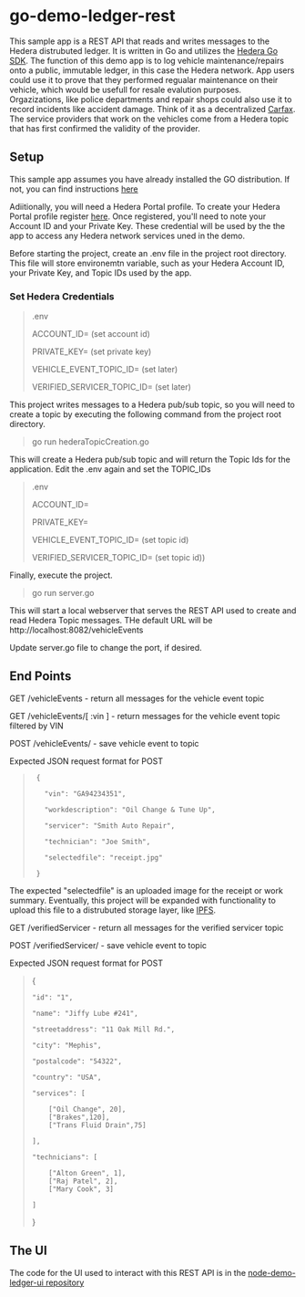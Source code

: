 # go-demo-ledger-rest

This sample app is a REST API that reads and writes messages to the Hedera distrubuted ledger.  It is written in Go and utilizes the [Hedera Go SDK](https://github.com/hashgraph/hedera-sdk-go). The function of this demo app is to log vehicle maintenance/repairs onto a public, immutable ledger, in this case the Hedera network.  App users could use it to prove that they performed regualar maintenance on their vehicle, which would be usefull for resale evalution purposes.  Orgazizations, like police departments and repair shops could also use it to record incidents like accident damage.  Think of it as a decentralized [Carfax](https://www.carfax.com/vehicle-history-reports/).  The service providers that work on the vehicles come from a Hedera topic that has first confirmed the validity of the provider.

## Setup

This sample app assumes you have already installed the GO distribution.  If not, you can find instructions [here](https://golang.org/doc/install)

Adiitionally, you will need a Hedera Portal profile. To create your Hedera Portal profile register [here](https://portal.hedera.com/register).  Once registered, you'll need to note your Account ID and your Private Key.  These credential will be used by the the app to access any Hedera network services uned in the demo.

Before starting the project, create an .env file in the project root directory.  This file will store environemtn variable, such as your Hedera Account ID, your Private Key, and Topic IDs used by the app.

### Set Hedera Credentials

> .env
>
> ACCOUNT_ID= (set account id)
>
> PRIVATE_KEY= (set private key)
>
> VEHICLE_EVENT_TOPIC_ID= (set later)
>
> VERIFIED_SERVICER_TOPIC_ID= (set later)

This project writes messages to a Hedera pub/sub topic, so you will need to create a topic by executing the following command from the project root directory.

> go run hederaTopicCreation.go

This will create a Hedera pub/sub topic and will return the Topic Ids for the application.
Edit the .env again and set the TOPIC_IDs

> .env
>
> ACCOUNT_ID=
>
> PRIVATE_KEY=
>
> VEHICLE_EVENT_TOPIC_ID= (set topic id)
>
> VERIFIED_SERVICER_TOPIC_ID= (set topic id))

Finally, execute the project.

> go run server.go

This will start a local webserver that serves the REST API used to create and read Hedera Topic messages.
THe default URL will be http://localhost:8082/vehicleEvents

Update server.go file to change the port, if desired.

## End Points

GET /vehicleEvents - return all messages for the vehicle event topic

GET /vehicleEvents/[ :vin ] - return messages for the vehicle event topic filtered by VIN

POST /vehicleEvents/ - save vehicle event to topic

Expected JSON request format for POST
>
>      {
>
>        "vin": "GA94234351",
>  
>        "workdescription": "Oil Change & Tune Up",
>
>        "servicer": "Smith Auto Repair",
>
>        "technician": "Joe Smith",
>
>        "selectedfile": "receipt.jpg"
>
>      }


The expected "selectedfile" is an uploaded image for the receipt or work summary.  Eventually, this project will be expanded with functionality to upload this file to a distrubuted storage layer, like [IPFS](https://ipfs.io/). 
  

GET /verifiedServicer - return all messages for the verified servicer topic

POST /verifiedServicer/ - save vehicle event to topic

Expected JSON request format for POST
>
> {
>
>     "id": "1",
>
>     "name": "Jiffy Lube #241",
>
>     "streetaddress": "11 Oak Mill Rd.",
>
>     "city": "Mephis",
>
>     "postalcode": "54322",
>
>     "country": "USA",
>
>     "services": [
>
>         ["Oil Change", 20],
>         ["Brakes",120],
>         ["Trans Fluid Drain",75]
>
>     ],
>
>     "technicians": [
>
>         ["Alton Green", 1],
>         ["Raj Patel", 2],
>         ["Mary Cook", 3]
>
>     ]
>
> }
> 
## The UI  
The code for the UI used to interact with this REST API is in the [node-demo-ledger-ui repository](https://github.com/droatl2000/node-demo-ledger-ui)

